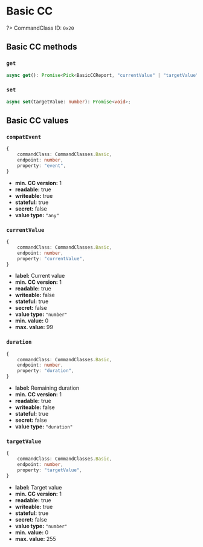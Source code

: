 # Basic CC

?> CommandClass ID: `0x20`

## Basic CC methods

### `get`

```ts
async get(): Promise<Pick<BasicCCReport, "currentValue" | "targetValue" | "duration"> | undefined>;
```

### `set`

```ts
async set(targetValue: number): Promise<void>;
```

## Basic CC values

### `compatEvent`

```ts
{
	commandClass: CommandClasses.Basic,
	endpoint: number,
	property: "event",
}
```

-   **min. CC version:** 1
-   **readable:** true
-   **writeable:** true
-   **stateful:** true
-   **secret:** false
-   **value type:** `"any"`

### `currentValue`

```ts
{
	commandClass: CommandClasses.Basic,
	endpoint: number,
	property: "currentValue",
}
```

-   **label:** Current value
-   **min. CC version:** 1
-   **readable:** true
-   **writeable:** false
-   **stateful:** true
-   **secret:** false
-   **value type:** `"number"`
-   **min. value:** 0
-   **max. value:** 99

### `duration`

```ts
{
	commandClass: CommandClasses.Basic,
	endpoint: number,
	property: "duration",
}
```

-   **label:** Remaining duration
-   **min. CC version:** 1
-   **readable:** true
-   **writeable:** false
-   **stateful:** true
-   **secret:** false
-   **value type:** `"duration"`

### `targetValue`

```ts
{
	commandClass: CommandClasses.Basic,
	endpoint: number,
	property: "targetValue",
}
```

-   **label:** Target value
-   **min. CC version:** 1
-   **readable:** true
-   **writeable:** true
-   **stateful:** true
-   **secret:** false
-   **value type:** `"number"`
-   **min. value:** 0
-   **max. value:** 255
